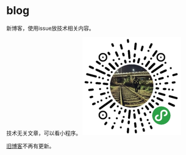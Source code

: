 # blog
新博客，使用issue放技术相关内容。

技术无关文章，可以看小程序。
![小程序博客](./weapp-blog.jpg)

[旧博客](https://levy.work)不再有更新。

